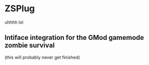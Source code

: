 # ZSPlug
uhhhh lol

## Intiface integration for the GMod gamemode zombie survival
(this will probably never get finished)
